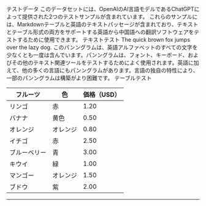 テストデータ
このデータセットには、OpenAIのAI言語モデルであるChatGPTによって提供された2つのテストサンプルが含まれています。
これらのサンプルには、Markdownテーブルと英語のテキストパッセージが含まれており、テキストとテーブル形式の両方をサポートする英語から中国語への翻訳ソフトウェアをテストするために使用できます。
テキストテスト
The quick brown fox jumps over the lazy dog. このパンングラムは、英語アルファベットのすべての文字を少なくとも一度は含んでいます。パンングラムは、フォント、キーボード、およびその他のテキスト関連ツールをテストするためによく使用されます。英語に加えて、他の多くの言語にもパンングラムがあります。言語の独自の特性により、一部のパンングラムは構築がより困難です。
テーブルテスト

| フルーツ | 色 | 価格（USD） |
| --- | --- | --- |
| リンゴ | 赤 | 1.20 |
| バナナ | 黄色 | 0.50 |
| オレンジ | オレンジ | 0.80 |
| イチゴ | 赤 | 2.50 |
| ブルーベリー | 青 | 3.00 |
| キウイ | 緑 | 1.00 |
| マンゴー | オレンジ | 1.50 |
| ブドウ | 紫 | 2.00 |

---

